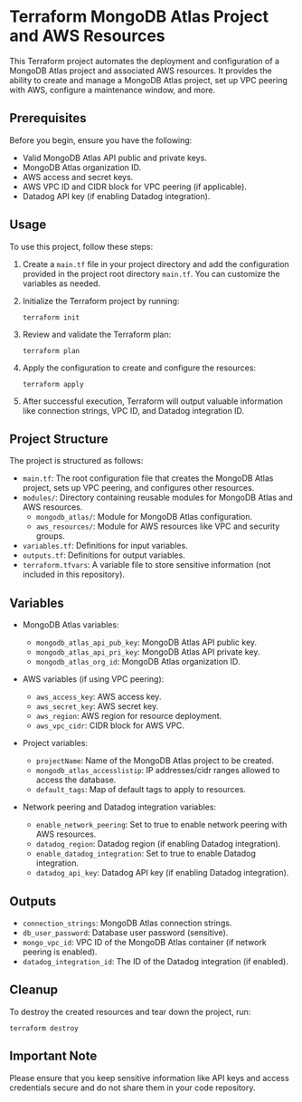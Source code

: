 # Terraform MongoDB Atlas Project and AWS Resources

This Terraform project automates the deployment and configuration of a MongoDB Atlas project and associated AWS resources. It provides the ability to create and manage a MongoDB Atlas project, set up VPC peering with AWS, configure a maintenance window, and more.

## Prerequisites

Before you begin, ensure you have the following:

- Valid MongoDB Atlas API public and private keys.
- MongoDB Atlas organization ID.
- AWS access and secret keys.
- AWS VPC ID and CIDR block for VPC peering (if applicable).
- Datadog API key (if enabling Datadog integration).

## Usage

To use this project, follow these steps:

1. Create a `main.tf` file in your project directory and add the configuration provided in the project root directory `main.tf`. You can customize the variables as needed.

2. Initialize the Terraform project by running:

   ```shell
   terraform init
   ```

3. Review and validate the Terraform plan:

   ```shell
   terraform plan
   ```

4. Apply the configuration to create and configure the resources:

   ```shell
   terraform apply
   ```

5. After successful execution, Terraform will output valuable information like connection strings, VPC ID, and Datadog integration ID.

## Project Structure

The project is structured as follows:

- `main.tf`: The root configuration file that creates the MongoDB Atlas project, sets up VPC peering, and configures other resources.
- `modules/`: Directory containing reusable modules for MongoDB Atlas and AWS resources.
  - `mongodb_atlas/`: Module for MongoDB Atlas configuration.
  - `aws_resources/`: Module for AWS resources like VPC and security groups.
- `variables.tf`: Definitions for input variables.
- `outputs.tf`: Definitions for output variables.
- `terraform.tfvars`: A variable file to store sensitive information (not included in this repository).

## Variables

- MongoDB Atlas variables:
  - `mongodb_atlas_api_pub_key`: MongoDB Atlas API public key.
  - `mongodb_atlas_api_pri_key`: MongoDB Atlas API private key.
  - `mongodb_atlas_org_id`: MongoDB Atlas organization ID.

- AWS variables (if using VPC peering):
  - `aws_access_key`: AWS access key.
  - `aws_secret_key`: AWS secret key.
  - `aws_region`: AWS region for resource deployment.
  - `aws_vpc_cidr`: CIDR block for AWS VPC.
  
- Project variables:
  - `projectName`: Name of the MongoDB Atlas project to be created.
  - `mongodb_atlas_accesslistip`: IP addresses/cidr ranges allowed to access the database.
  - `default_tags`: Map of default tags to apply to resources.

- Network peering and Datadog integration variables:
  - `enable_network_peering`: Set to true to enable network peering with AWS resources.
  - `datadog_region`: Datadog region (if enabling Datadog integration).
  - `enable_datadog_integration`: Set to true to enable Datadog integration.
  - `datadog_api_key`: Datadog API key (if enabling Datadog integration).

## Outputs

- `connection_strings`: MongoDB Atlas connection strings.
- `db_user_password`: Database user password (sensitive).
- `mongo_vpc_id`: VPC ID of the MongoDB Atlas container (if network peering is enabled).
- `datadog_integration_id`: The ID of the Datadog integration (if enabled).

## Cleanup

To destroy the created resources and tear down the project, run:

```shell
terraform destroy
```

## Important Note

Please ensure that you keep sensitive information like API keys and access credentials secure and do not share them in your code repository. 